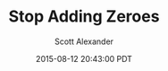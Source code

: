 ---
layout: podcast
title: "Stop Adding Zeroes"
author: Scott Alexander
description: https://slatestarcodex.com/2015/08/12/stop-adding-zeroes/
date: 2015-08-12 20:43:00 PDT
length: 3396870
duration: 849
guid: stop-adding-zeroes
---